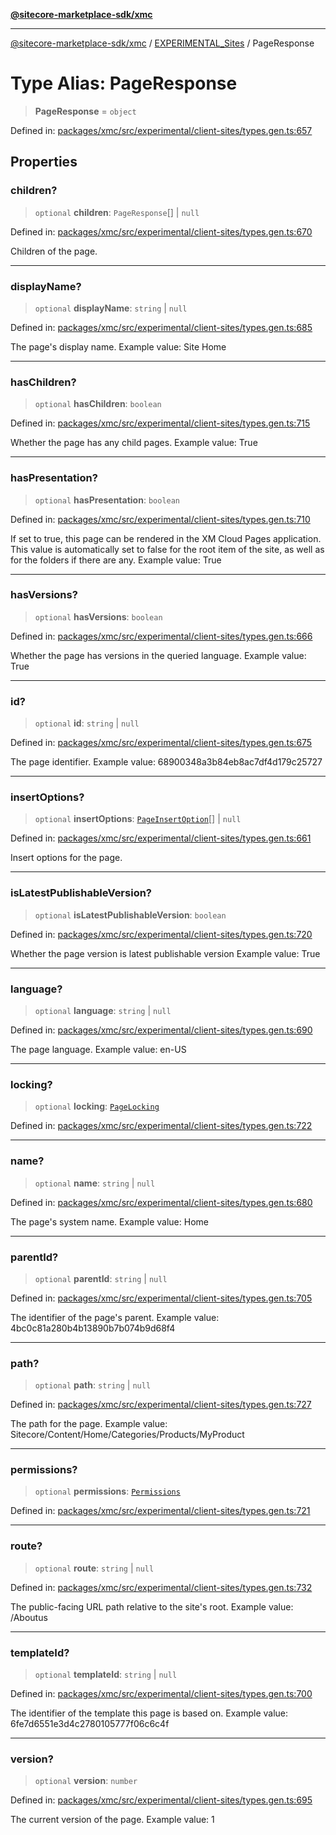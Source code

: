 [**@sitecore-marketplace-sdk/xmc**](../../../../README.md)

***

[@sitecore-marketplace-sdk/xmc](../../../../README.md) / [EXPERIMENTAL\_Sites](../README.md) / PageResponse

# Type Alias: PageResponse

> **PageResponse** = `object`

Defined in: [packages/xmc/src/experimental/client-sites/types.gen.ts:657](https://github.com/Sitecore/marketplace-sdk/blob/main/packages/xmc/src/experimental/client-sites/types.gen.ts#L657)

## Properties

### children?

> `optional` **children**: `PageResponse`[] \| `null`

Defined in: [packages/xmc/src/experimental/client-sites/types.gen.ts:670](https://github.com/Sitecore/marketplace-sdk/blob/main/packages/xmc/src/experimental/client-sites/types.gen.ts#L670)

Children of the page.

***

### displayName?

> `optional` **displayName**: `string` \| `null`

Defined in: [packages/xmc/src/experimental/client-sites/types.gen.ts:685](https://github.com/Sitecore/marketplace-sdk/blob/main/packages/xmc/src/experimental/client-sites/types.gen.ts#L685)

The page's display name.
Example value: Site Home

***

### hasChildren?

> `optional` **hasChildren**: `boolean`

Defined in: [packages/xmc/src/experimental/client-sites/types.gen.ts:715](https://github.com/Sitecore/marketplace-sdk/blob/main/packages/xmc/src/experimental/client-sites/types.gen.ts#L715)

Whether the page has any child pages.
Example value: True

***

### hasPresentation?

> `optional` **hasPresentation**: `boolean`

Defined in: [packages/xmc/src/experimental/client-sites/types.gen.ts:710](https://github.com/Sitecore/marketplace-sdk/blob/main/packages/xmc/src/experimental/client-sites/types.gen.ts#L710)

If set to true, this page can be rendered in the XM Cloud Pages application. This value is automatically set to false for the root item of the site, as well as for the folders if there are any.
Example value: True

***

### hasVersions?

> `optional` **hasVersions**: `boolean`

Defined in: [packages/xmc/src/experimental/client-sites/types.gen.ts:666](https://github.com/Sitecore/marketplace-sdk/blob/main/packages/xmc/src/experimental/client-sites/types.gen.ts#L666)

Whether the page has versions in the queried language.
Example value: True

***

### id?

> `optional` **id**: `string` \| `null`

Defined in: [packages/xmc/src/experimental/client-sites/types.gen.ts:675](https://github.com/Sitecore/marketplace-sdk/blob/main/packages/xmc/src/experimental/client-sites/types.gen.ts#L675)

The page identifier.
Example value: 68900348a3b84eb8ac7df4d179c25727

***

### insertOptions?

> `optional` **insertOptions**: [`PageInsertOption`](PageInsertOption.md)[] \| `null`

Defined in: [packages/xmc/src/experimental/client-sites/types.gen.ts:661](https://github.com/Sitecore/marketplace-sdk/blob/main/packages/xmc/src/experimental/client-sites/types.gen.ts#L661)

Insert options for the page.

***

### isLatestPublishableVersion?

> `optional` **isLatestPublishableVersion**: `boolean`

Defined in: [packages/xmc/src/experimental/client-sites/types.gen.ts:720](https://github.com/Sitecore/marketplace-sdk/blob/main/packages/xmc/src/experimental/client-sites/types.gen.ts#L720)

Whether the page version is latest publishable version
Example value: True

***

### language?

> `optional` **language**: `string` \| `null`

Defined in: [packages/xmc/src/experimental/client-sites/types.gen.ts:690](https://github.com/Sitecore/marketplace-sdk/blob/main/packages/xmc/src/experimental/client-sites/types.gen.ts#L690)

The page language.
Example value: en-US

***

### locking?

> `optional` **locking**: [`PageLocking`](PageLocking.md)

Defined in: [packages/xmc/src/experimental/client-sites/types.gen.ts:722](https://github.com/Sitecore/marketplace-sdk/blob/main/packages/xmc/src/experimental/client-sites/types.gen.ts#L722)

***

### name?

> `optional` **name**: `string` \| `null`

Defined in: [packages/xmc/src/experimental/client-sites/types.gen.ts:680](https://github.com/Sitecore/marketplace-sdk/blob/main/packages/xmc/src/experimental/client-sites/types.gen.ts#L680)

The page's system name.
Example value: Home

***

### parentId?

> `optional` **parentId**: `string` \| `null`

Defined in: [packages/xmc/src/experimental/client-sites/types.gen.ts:705](https://github.com/Sitecore/marketplace-sdk/blob/main/packages/xmc/src/experimental/client-sites/types.gen.ts#L705)

The identifier of the page's parent.
Example value: 4bc0c81a280b4b13890b7b074b9d68f4

***

### path?

> `optional` **path**: `string` \| `null`

Defined in: [packages/xmc/src/experimental/client-sites/types.gen.ts:727](https://github.com/Sitecore/marketplace-sdk/blob/main/packages/xmc/src/experimental/client-sites/types.gen.ts#L727)

The path for the page.
Example value: Sitecore/Content/Home/Categories/Products/MyProduct

***

### permissions?

> `optional` **permissions**: [`Permissions`](Permissions.md)

Defined in: [packages/xmc/src/experimental/client-sites/types.gen.ts:721](https://github.com/Sitecore/marketplace-sdk/blob/main/packages/xmc/src/experimental/client-sites/types.gen.ts#L721)

***

### route?

> `optional` **route**: `string` \| `null`

Defined in: [packages/xmc/src/experimental/client-sites/types.gen.ts:732](https://github.com/Sitecore/marketplace-sdk/blob/main/packages/xmc/src/experimental/client-sites/types.gen.ts#L732)

The public-facing URL path relative to the site's root.
Example value: /Aboutus

***

### templateId?

> `optional` **templateId**: `string` \| `null`

Defined in: [packages/xmc/src/experimental/client-sites/types.gen.ts:700](https://github.com/Sitecore/marketplace-sdk/blob/main/packages/xmc/src/experimental/client-sites/types.gen.ts#L700)

The identifier of the template this page is based on.
Example value: 6fe7d6551e3d4c2780105777f06c6c4f

***

### version?

> `optional` **version**: `number`

Defined in: [packages/xmc/src/experimental/client-sites/types.gen.ts:695](https://github.com/Sitecore/marketplace-sdk/blob/main/packages/xmc/src/experimental/client-sites/types.gen.ts#L695)

The current version of the page.
Example value: 1
